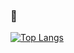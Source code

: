 ### 👋


[![Top Langs](https://github-readme-stats.vercel.app/api/top-langs/?username=ye-spencer)](https://github.com/ye-spencer/github-readme-stats)


